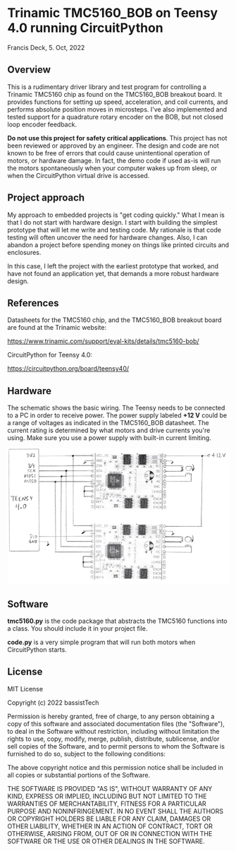 # Trinamic TMC5160_BOB on Teensy 4.0 running CircuitPython

Francis Deck, 5. Oct, 2022

## Overview

This is a rudimentary driver library and test program for controlling a Trinamic TMC5160 chip as found on the TMC5160_BOB breakout board. It provides functions for setting up speed, acceleration, and coil currents, and performs absolute position moves in microsteps. I've also implemented and tested support for a quadrature rotary encoder on the BOB, but not closed loop encoder feedback.

**Do not use this project for safety critical applications**. This project has not been reviewed or approved by an engineer. The design and code are not known to be free of errors that could cause unintentional operation of motors, or hardware damage. In fact, the demo code if used as-is will run the motors spontaneously when your computer wakes up from sleep, or when the CircuitPython virtual drive is accessed.

## Project approach

My approach to embedded projects is "get coding quickly." What I mean is that I do not start with hardware design. I start with building the simplest prototype that will let me write and testing code. My rationale is that code testing will often uncover the need for hardware changes. Also, I can abandon a project before spending money on things like printed circuits and enclosures.

In this case, I left the project with the earliest prototype that worked, and have not found an application yet, that demands a more robust hardware design.

## References

Datasheets for the TMC5160 chip, and the TMC5160_BOB breakout board are found at the Trinamic website:

https://www.trinamic.com/support/eval-kits/details/tmc5160-bob/

CircuitPython for Teensy 4.0:

https://circuitpython.org/board/teensy40/

## Hardware

The schematic shows the basic wiring. The Teensy needs to be connected to a PC in order to receive power. The power supply labeled **+12 V** could be a range of voltages as indicated in the TMC5160_BOB datasheet. The current rating is determined by what motors and drive currents you're using. Make sure you use a power supply with built-in current limiting.

![Schematic diagram](./schem.png)

## Software

**tmc5160.py** is the code package that abstracts the TMC5160 functions into a class. You should include it in your project file.

**code.py** is a very simple program that will run both motors when CircuitPython starts.

## License

MIT License

Copyright (c) 2022 bassistTech

Permission is hereby granted, free of charge, to any person obtaining a copy
of this software and associated documentation files (the "Software"), to deal
in the Software without restriction, including without limitation the rights
to use, copy, modify, merge, publish, distribute, sublicense, and/or sell
copies of the Software, and to permit persons to whom the Software is
furnished to do so, subject to the following conditions:

The above copyright notice and this permission notice shall be included in all
copies or substantial portions of the Software.

THE SOFTWARE IS PROVIDED "AS IS", WITHOUT WARRANTY OF ANY KIND, EXPRESS OR
IMPLIED, INCLUDING BUT NOT LIMITED TO THE WARRANTIES OF MERCHANTABILITY,
FITNESS FOR A PARTICULAR PURPOSE AND NONINFRINGEMENT. IN NO EVENT SHALL THE
AUTHORS OR COPYRIGHT HOLDERS BE LIABLE FOR ANY CLAIM, DAMAGES OR OTHER
LIABILITY, WHETHER IN AN ACTION OF CONTRACT, TORT OR OTHERWISE, ARISING FROM,
OUT OF OR IN CONNECTION WITH THE SOFTWARE OR THE USE OR OTHER DEALINGS IN THE
SOFTWARE.